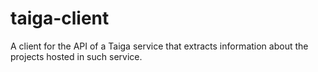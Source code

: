# taiga-client
A client for the API of a Taiga service that extracts information about the projects hosted in such service.
